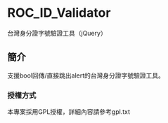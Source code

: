 ROC_ID_Validator
================

台灣身分證字號驗證工具（jQuery）

## 簡介
支援bool回傳/直接跳出alert的台灣身分證字號驗證工具。

### 授權方式
本專案採用GPL授權，詳細內容請參考gpl.txt